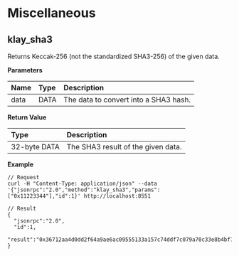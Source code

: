 # Miscellaneous

## klay\_sha3

Returns Keccak-256 \(not the standardized SHA3-256\) of the given data.

**Parameters**

| Name | Type | Description |
| :--- | :--- | :--- |
| data | DATA | The data to convert into a SHA3 hash. |

**Return Value**

| Type | Description |
| :--- | :--- |
| 32-byte DATA | The SHA3 result of the given data. |

**Example**

```text
// Request
curl -H "Content-Type: application/json" --data '{"jsonrpc":"2.0","method":"klay_sha3","params":["0x11223344"],"id":1}' http://localhost:8551

// Result
{
  "jsonrpc":"2.0",
  "id":1,
  "result":"0x36712aa4d0dd2f64a9ae6ac09555133a157c74ddf7c079a70c33e8b4bf70dd73"
}
```

